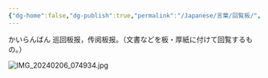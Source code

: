 ```yaml
---
{"dg-home":false,"dg-publish":true,"permalink":"/Japanese/言葉/回覧板/","dgPassFrontmatter":true}
---
```



かいらんばん
巡回板报，传阅板报。（文書などを板・厚紙に付けて回覧するもの。）

![IMG_20240206_074934.jpg](/img/user/998%20resources/%E7%99%BD%E7%86%8A%E3%82%AB%E3%83%95%E3%82%A7/IMG_20240206_074934.jpg)

